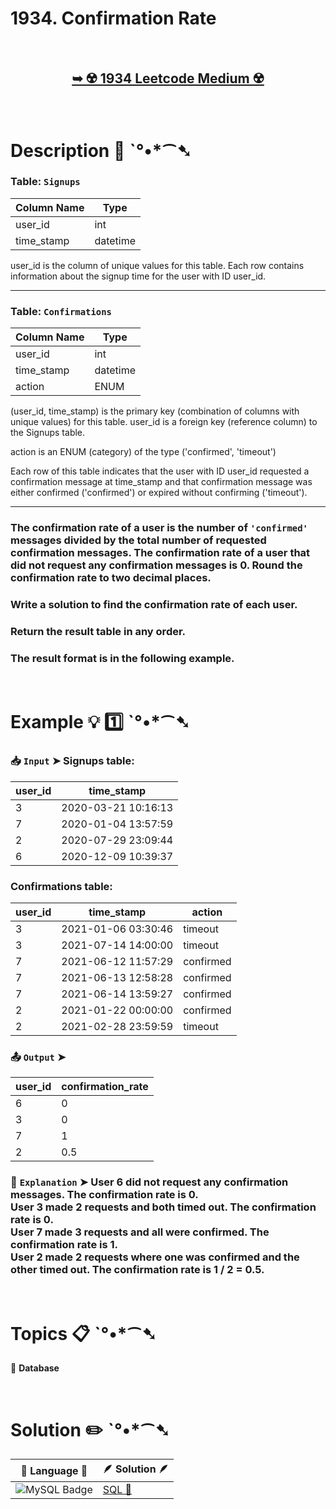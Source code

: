 # 1934. Confirmation Rate

</br>

<h2 align="center"> 

<a href="https://leetcode.com/problems/confirmation-rate/description/?envType=study-plan-v2&envId=top-sql-50"><strong>➥ ☢️ 1934 Leetcode Medium ☢️ </strong></a>
</h2>

</br>

# Description 📜 ˋ°•*⁀➷

### Table: `Signups`

| Column Name    | Type     |
|----------------|----------|
| user_id        | int      |
| time_stamp     | datetime |

user_id is the column of unique values for this table.
Each row contains information about the signup time for the user with ID user_id.

---

### Table: `Confirmations`

| Column Name    | Type     |
|----------------|----------|
| user_id        | int      |
| time_stamp     | datetime |
| action         | ENUM     |

(user_id, time_stamp) is the primary key (combination of columns with unique values) for this table.
user_id is a foreign key (reference column) to the Signups table.

action is an ENUM (category) of the type ('confirmed', 'timeout')

Each row of this table indicates that the user with ID user_id requested a confirmation message at time_stamp and that confirmation message was either confirmed ('confirmed') or expired without confirming ('timeout').

---

### The confirmation rate of a user is the number of `'confirmed'` messages divided by the total number of requested confirmation messages. The confirmation rate of a user that did not request any confirmation messages is 0. Round the confirmation rate to two decimal places.

### Write a solution to find the confirmation rate of each user.

### Return the result table in any order.

### The result format is in the following example.

</br>

# Example 💡 1️⃣ ˋ°•*⁀➷

  ### 📥 `Input`  ➤ Signups table:

| user_id | time_stamp          |
| ------- | ------------------- |
| 3       | 2020-03-21 10:16:13 |
| 7       | 2020-01-04 13:57:59 |
| 2       | 2020-07-29 23:09:44 |
| 6       | 2020-12-09 10:39:37 |

### Confirmations table:

| user_id | time_stamp          | action    |
| ------- | ------------------- | --------- |
| 3       | 2021-01-06 03:30:46 | timeout   |
| 3       | 2021-07-14 14:00:00 | timeout   |
| 7       | 2021-06-12 11:57:29 | confirmed |
| 7       | 2021-06-13 12:58:28 | confirmed |
| 7       | 2021-06-14 13:59:27 | confirmed |
| 2       | 2021-01-22 00:00:00 | confirmed |
| 2       | 2021-02-28 23:59:59 | timeout   |

  ### 📤 `Output`  ➤

| user_id | confirmation_rate |
| ------- | ----------------- |
| 6       | 0                 |
| 3       | 0                 |
| 7       | 1                 |
| 2       | 0.5               |

  ### 🔦 `Explanation`  ➤ User 6 did not request any confirmation messages. The confirmation rate is 0.</br> User 3 made 2 requests and both timed out. The confirmation rate is 0.</br> User 7 made 3 requests and all were confirmed. The confirmation rate is 1.</br> User 2 made 2 requests where one was confirmed and the other timed out. The confirmation rate is 1 / 2 = 0.5.

</br>

# Topics 📋 ˋ°•*⁀➷

🔸 **Database**  </br>

</br>

# Solution ✏️ ˋ°•*⁀➷

| 📒 Language 📒  | 🪶 Solution 🪶 |
| ------------- | ------------- |
|  ![MySQL Badge](https://img.shields.io/badge/MySQL-4479A1?logo=mysql&logoColor=fff&style=for-the-badge)  | [SQL 🕍]() |